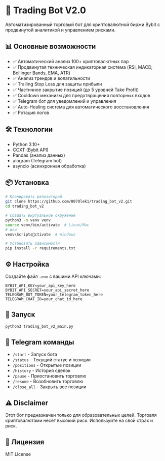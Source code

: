 # 🤖 Trading Bot V2.0

Автоматизированный торговый бот для криптовалютной биржи Bybit с продвинутой аналитикой и управлением рисками.

## 📊 Основные возможности

- ✅ Автоматический анализ 100+ криптовалютных пар
- ✅ Продвинутая техническая индикаторная система (RSI, MACD, Bollinger Bands, EMA, ATR)
- ✅ Анализ трендов и волатильности
- ✅ Trailing Stop Loss для защиты прибыли
- ✅ Частичное закрытие позиций (до 5 уровней Take Profit)
- ✅ Cooldown механизм для предотвращения повторных входов
- ✅ Telegram бот для уведомлений и управления
- ✅ Auto-Healing система для автоматического восстановления
- ✅ Ротация логов

## 🛠️ Технологии

- Python 3.10+
- CCXT (Bybit API)
- Pandas (анализ данных)
- aiogram (Telegram bot)
- asyncio (асинхронная обработка)

## 📦 Установка

```bash
# Клонировать репозиторий
git clone https://github.com/007Olek1/trading_bot_v2.git
cd trading_bot_v2

# Создать виртуальное окружение
python3 -m venv venv
source venv/bin/activate  # Linux/Mac
# или
venv\Scriptsctivate  # Windows

# Установить зависимости
pip install -r requirements.txt
```

## ⚙️ Настройка

Создайте файл `.env` с вашими API ключами:

```env
BYBIT_API_KEY=your_api_key_here
BYBIT_API_SECRET=your_api_secret_here
TELEGRAM_BOT_TOKEN=your_telegram_token_here
TELEGRAM_CHAT_ID=your_chat_id_here
```

## 🚀 Запуск

```bash
python3 trading_bot_v2_main.py
```

## 📱 Telegram команды

- `/start` - Запуск бота
- `/status` - Текущий статус и позиции
- `/positions` - Открытые позиции
- `/history` - История сделок
- `/pause` - Приостановить торговлю
- `/resume` - Возобновить торговлю
- `/close_all` - Закрыть все позиции

## ⚠️ Disclaimer

Этот бот предназначен только для образовательных целей. Торговля криптовалютами несет высокий риск. Используйте на свой страх и риск.

## 📄 Лицензия

MIT License

